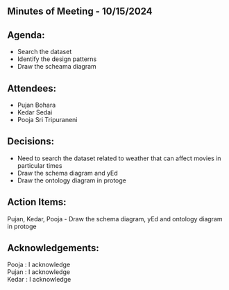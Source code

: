 ## Minutes of Meeting - 10/15/2024

## Agenda:

- Search the dataset 
- Identify the design patterns
- Draw the scheama diagram

## Attendees: 

- Pujan Bohara
- Kedar Sedai
- Pooja Sri Tripuraneni

## Decisions:

- Need to search the dataset related to weather that can affect movies in particular times
- Draw the schema diagram and yEd
- Draw the ontology diagram in protoge

## Action Items:

Pujan, Kedar, Pooja - Draw the schema diagram, yEd and ontology diagram in protoge

## Acknowledgements:

Pooja : I acknowledge <br>
Pujan : I acknowledge <br>
Kedar : I acknowledge <br>
